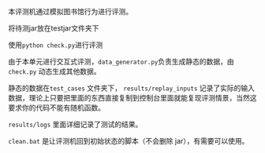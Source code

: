 本评测机通过模拟图书馆行为进行评测。

将待测jar放在testjar文件夹下

使用`python check.py`进行评测

由于本单元进行交互式评测，`data_generator.py`负责生成静态的数据，由 `check.py` 动态生成其他数据。

静态的数据在`test_cases` 文件夹下， `results/replay_inputs` 记录了实际的输入数据，理论上只要把里面的东西直接复制到控制台里面就能复现评测情景，当然这要求你的代码不能有随机函数。

`results/logs`  里面详细记录了测试的结果。

`clean.bat` 是让评测机回到初始状态的脚本（不会删除 jar），有需要可以使用。

